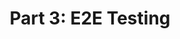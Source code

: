 ---
title: "Part 3: E2E Testing"
heading: "E2E testing custom pricing in a WooCommerce site"
order: 3
status: drafting
source_lang: [PHP]
test_type: [E2E]
test_tools: [Playwright]
sidebarDepth: 0
---